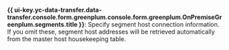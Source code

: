 **{{ ui-key.yc-data-transfer.data-transfer.console.form.greenplum.console.form.greenplum.OnPremiseGreenplum.segments.title }}**: Specify segment host connection information. If you omit these, segment host addresses will be retrieved automatically from the master host housekeeping table.
